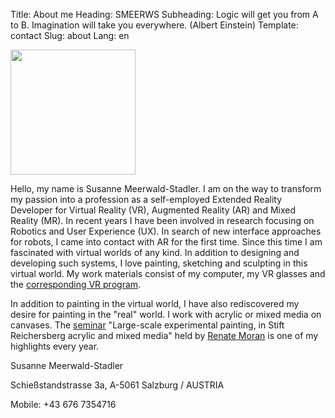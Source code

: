 Title: About me
Heading: SMEERWS
Subheading: Logic will get you from A to B. Imagination will take you everywhere. (Albert Einstein)
Template: contact
Slug: about
Lang: en

<img src="../../images/smeerws-photo.jpg" width="200">

Hello, my name is Susanne Meerwald-Stadler. I am on the way to transform my passion into a profession as a self-employed Extended Reality Developer for Virtual Reality (VR), Augmented Reality (AR) and Mixed Reality (MR). In recent years I have been involved in research focusing on Robotics and User Experience (UX). In search of new interface approaches for robots, I came into contact with AR for the first time. Since this time I am fascinated with virtual worlds of any kind. In addition to designing and developing such systems, I love painting, sketching and sculpting in this virtual world. My work materials consist of my computer, my VR glasses and the [corresponding VR program](./vr-tools.html).

In addition to painting in the virtual world, I have also rediscovered my desire for painting in the "real" world. I work with acrylic or mixed media on canvases. The [seminar](http://www.stift-reichersberg.at/veranstaltung/grossflaechige-experimentelle-malerei-h2023.html) "Large-scale experimental painting, in Stift Reichersberg acrylic and mixed media" held by [Renate Moran](http://www.renate-moran.at/) is one of my highlights every year.

Susanne Meerwald-Stadler

Schießstandstrasse 3a, A-5061 Salzburg / AUSTRIA

Mobile: +43 676 7354716
